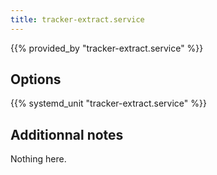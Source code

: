 ```yaml
---
title: tracker-extract.service
---
```


{{% provided_by "tracker-extract.service" %}}

## Options

{{% systemd_unit "tracker-extract.service" %}}

## Additionnal notes

Nothing here.
